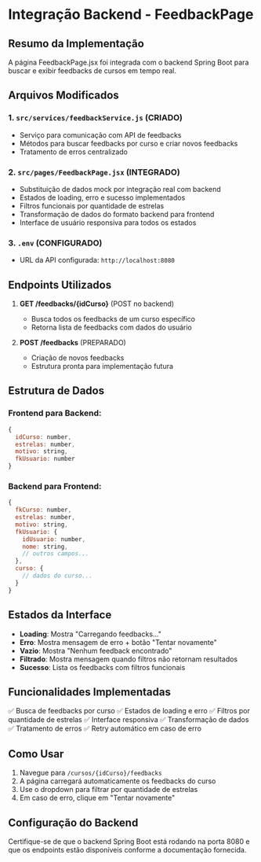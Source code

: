 # Integração Backend - FeedbackPage

## Resumo da Implementação

A página FeedbackPage.jsx foi integrada com o backend Spring Boot para buscar e exibir feedbacks de cursos em tempo real.

## Arquivos Modificados

### 1. `src/services/feedbackService.js` (CRIADO)
- Serviço para comunicação com API de feedbacks
- Métodos para buscar feedbacks por curso e criar novos feedbacks
- Tratamento de erros centralizado

### 2. `src/pages/FeedbackPage.jsx` (INTEGRADO)
- Substituição de dados mock por integração real com backend
- Estados de loading, erro e sucesso implementados
- Filtros funcionais por quantidade de estrelas
- Transformação de dados do formato backend para frontend
- Interface de usuário responsiva para todos os estados

### 3. `.env` (CONFIGURADO)
- URL da API configurada: `http://localhost:8080`

## Endpoints Utilizados

1. **GET /feedbacks/{idCurso}** (POST no backend)
   - Busca todos os feedbacks de um curso específico
   - Retorna lista de feedbacks com dados do usuário

2. **POST /feedbacks** (PREPARADO)
   - Criação de novos feedbacks
   - Estrutura pronta para implementação futura

## Estrutura de Dados

### Frontend para Backend:
```javascript
{
  idCurso: number,
  estrelas: number,
  motivo: string,
  fkUsuario: number
}
```

### Backend para Frontend:
```javascript
{
  fkCurso: number,
  estrelas: number,
  motivo: string,
  fkUsuario: {
    idUsuario: number,
    nome: string,
    // outros campos...
  },
  curso: {
    // dados do curso...
  }
}
```

## Estados da Interface

- **Loading**: Mostra "Carregando feedbacks..."
- **Erro**: Mostra mensagem de erro + botão "Tentar novamente"
- **Vazio**: Mostra "Nenhum feedback encontrado"
- **Filtrado**: Mostra mensagem quando filtros não retornam resultados
- **Sucesso**: Lista os feedbacks com filtros funcionais

## Funcionalidades Implementadas

✅ Busca de feedbacks por curso
✅ Estados de loading e erro
✅ Filtros por quantidade de estrelas
✅ Interface responsiva
✅ Transformação de dados
✅ Tratamento de erros
✅ Retry automático em caso de erro

## Como Usar

1. Navegue para `/cursos/{idCurso}/feedbacks`
2. A página carregará automaticamente os feedbacks do curso
3. Use o dropdown para filtrar por quantidade de estrelas
4. Em caso de erro, clique em "Tentar novamente"

## Configuração do Backend

Certifique-se de que o backend Spring Boot está rodando na porta 8080 e que os endpoints estão disponíveis conforme a documentação fornecida.